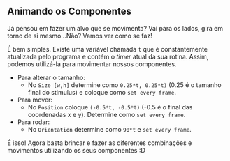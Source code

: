 ## Animando os Componentes

Já pensou em fazer um alvo que se movimenta? Vai para os lados, gira em torno de si mesmo...Não? Vamos ver como se faz!

É bem simples. Existe uma variável chamada `t` que é constantemente atualizada pelo programa e contém o _timer_ atual da sua rotina. Assim, podemos utilizá-la para movimentar nossos componentes.

- Para alterar o tamanho:
    - No `Size [w,h]` determine como `0.25*t, 0.25*t)` (0.25 é o tamanho final do stimulus) e coloque como `set every frame`.
- Para mover:
    - No `Position` coloque `(-0.5*t, -0.5*t)` (-0.5 é o final das coordenadas x e y). Determine como `set every frame`.
- Para rodar:
    - No `Orientation` determine como `90*t` e `set every frame`.

É isso! Agora basta brincar e fazer as diferentes combinações e movimentos utilizando os seus componentes :D